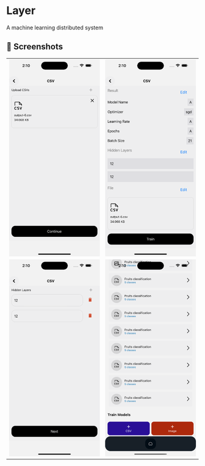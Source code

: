 # Layer

A machine learning distributed system

## 📸 Screenshots
|||
|:----------------------------------------:|:-----------------------------------------:|
| ![Imgur](./assets/Simulator%20Screen%20Shot%20-%20iPhone%2014%20Pro%20Max%20-%202023-10-30%20at%2002.10.19.png) | ![Imgur](./assets/Simulator%20Screen%20Shot%20-%20iPhone%2014%20Pro%20Max%20-%202023-10-30%20at%2002.10.27.png) |
| ![Imgur](./assets/Simulator%20Screen%20Shot%20-%20iPhone%2014%20Pro%20Max%20-%202023-10-30%20at%2002.10.37.png) | ![Imgur](./assets/Simulator%20Screen%20Shot%20-%20iPhone%2014%20Pro%20Max%20-%202023-10-30%20at%2002.10.46.png) 